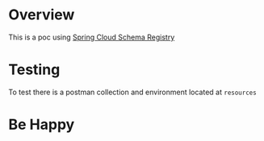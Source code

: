 # Overview

This is a poc using [Spring Cloud Schema Registry](https://spring.io/projects/spring-cloud-schema-registry#overview)

# Testing

To test there is a postman collection and environment located at `resources`

# Be Happy